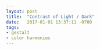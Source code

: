 ```yaml
---
layout: post
title:  "Contrast of Light / Dark"
date:   2017-01-01 13:37:11 -0700
tags:
- gestalt
- color harmonies
---
```

